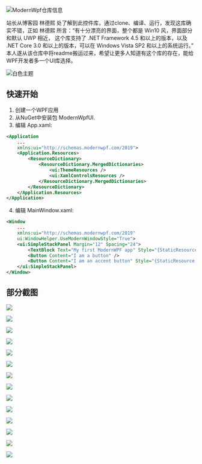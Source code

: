 ![ModernWpf仓库信息](https://lequ.co/2020/09/0101.png)

站长从博客园 林德熙 处了解到此控件库，通过clone、编译、运行，发现这库确实不错，正如 林德熙 所言：“有十分漂亮的界面，整个都是 Win10 风，界面部分和默认 UWP 相近， 这个库支持了 .NET Framework 4.5 和以上的版本，以及 .NET Core 3.0 和以上的版本，可以在 Windows Vista SP2 和以上的系统运行。” 本人遂从该仓库中将readme搬运过来，希望让更多人知道有这个库的存在，能给WPF开发者多一个UI库选择。

![白色主题](https://lequ.co/2020/09/0102.png)

## 快速开始

1. 创建一个WPF应用
2. 从NuGet中安装包 ModernWpfUI.
3. 编辑 App.xaml:

```xml
<Application
    ...
    xmlns:ui="http://schemas.modernwpf.com/2019">
    <Application.Resources>
        <ResourceDictionary>
            <ResourceDictionary.MergedDictionaries>
                <ui:ThemeResources />
                <ui:XamlControlsResources />
            </ResourceDictionary.MergedDictionaries>
        </ResourceDictionary>
    </Application.Resources>
</Application>
```

4. 编辑 MainWindow.xaml:

```xml
<Window
    ...
    xmlns:ui="http://schemas.modernwpf.com/2019"
    ui:WindowHelper.UseModernWindowStyle="True">
    <ui:SimpleStackPanel Margin="12" Spacing="24">
        <TextBlock Text="My first ModernWPF app" Style="{StaticResource HeaderTextBlockStyle}" />
        <Button Content="I am a button" />
        <Button Content="I am an accent button" Style="{StaticResource AccentButtonStyle}" />
    </ui:SimpleStackPanel>
</Window>
```

## 部分截图

![](https://lequ.co/2020/09/0103.png)

![](https://lequ.co/2020/09/0104.png)

![](https://lequ.co/2020/09/0105.png)

![](https://lequ.co/2020/09/0106.png)

![](https://lequ.co/2020/09/0107.png)

![](https://lequ.co/2020/09/0108.png)

![](https://lequ.co/2020/09/0109.png)

![](https://lequ.co/2020/09/0110.png)

![](https://lequ.co/2020/09/0111.png)

![](https://lequ.co/2020/09/0112.png)

![](https://lequ.co/2020/09/0113.png)

![](https://lequ.co/2020/09/0114.png)

![](https://lequ.co/2020/09/0115.png)

![](https://lequ.co/2020/09/0116.png)